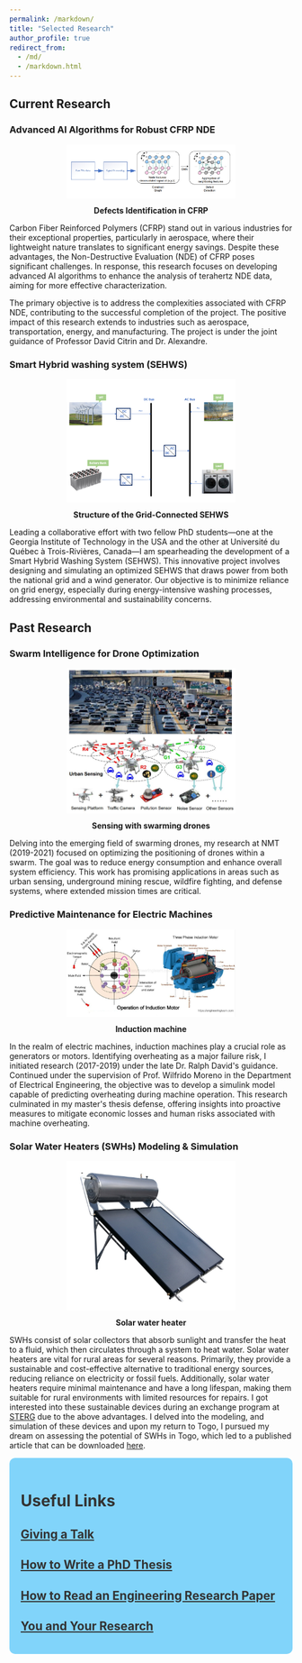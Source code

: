 ```yaml
---
permalink: /markdown/
title: "Selected Research"
author_profile: true
redirect_from: 
  - /md/
  - /markdown.html
---
```



## Current Research

### Advanced AI Algorithms for Robust CFRP NDE

<div style="text-align: center;">
  <img src='/images/R1.png' alt='Defects Identification in CFRP' width='300' />
  <p style="margin-top: 10px; font-weight: bold;">Defects Identification in CFRP</p>
</div>

Carbon Fiber Reinforced Polymers (CFRP) stand out in various industries for their exceptional properties, particularly in aerospace, where their lightweight nature translates to significant energy savings. Despite these advantages, the Non-Destructive Evaluation (NDE) of CFRP poses significant challenges. In response, this research focuses on developing advanced AI algorithms to enhance the analysis of terahertz NDE data, aiming for more effective characterization.

The primary objective is to address the complexities associated with CFRP NDE, contributing to the successful completion of the project. The positive impact of this research extends to industries such as aerospace, transportation, energy, and manufacturing. The project is under the joint guidance of Professor David Citrin and Dr. Alexandre.




### Smart Hybrid washing system (SEHWS)

<div style="text-align: center;">
  <img src='/images/System.png' alt='Defects Identification in CFRP' width='300' />
  <p style="margin-top: 10px; font-weight: bold;">Structure of the Grid-Connected SEHWS</p>
</div>

Leading a collaborative effort with two fellow PhD students—one at the Georgia Institute of Technology in the USA and the other at Université du Québec à Trois-Rivières, Canada—I am spearheading the development of a Smart Hybrid Washing System (SEHWS). This innovative project involves designing and simulating an optimized SEHWS that draws power from both the national grid and a wind generator. Our objective is to minimize reliance on grid energy, especially during energy-intensive washing processes, addressing environmental and sustainability concerns.

## Past Research

### Swarm Intelligence for Drone Optimization

<div style="text-align: center;">
  <img src='/images/sensingfig.JPG' alt='Defects Identification in CFRP' width='300' />
  <p style="margin-top: 10px; font-weight: bold;">Sensing with swarming drones</p>
</div>

Delving into the emerging field of swarming drones, my research at NMT (2019-2021) focused on optimizing the positioning of drones within a swarm. The goal was to reduce energy consumption and enhance overall system efficiency. This work has promising applications in areas such as urban sensing, underground mining rescue, wildfire fighting, and defense systems, where extended mission times are critical.

### Predictive Maintenance for Electric Machines

<div style="text-align: center;">
  <img src='/images/IDM.png' alt='Induction machine' width='300' />
  <p style="margin-top: 10px; font-weight: bold;">Induction machine</p>
</div>

In the realm of electric machines, induction machines play a crucial role as generators or motors. Identifying overheating as a major failure risk, I initiated research (2017-2019) under the late Dr. Ralph David's guidance. Continued under the supervision of Prof. Wilfrido Moreno in the Department of Electrical Engineering, the objective was to develop a simulink model capable of predicting overheating during machine operation. This research culminated in my master's thesis defense, offering insights into proactive measures to mitigate economic losses and human risks associated with machine overheating.


### Solar Water Heaters (SWHs) Modeling & Simulation

<div style="text-align: center;">
  <img src='/images/SWH.png' alt='Solar water heater' width='300' />
  <p style="margin-top: 10px; font-weight: bold;">Solar water heater</p>
</div>

SWHs consist of solar collectors that absorb sunlight and transfer the heat to a fluid, which then circulates through a system to heat water. Solar water heaters are vital for rural areas for several reasons. Primarily, they provide a sustainable and cost-effective alternative to traditional energy sources, reducing reliance on electricity or fossil fuels. Additionally, solar water heaters require minimal maintenance and have a long lifespan, making them suitable for rural environments with limited resources for repairs. I got interested into these sustainable devices during an exchange program at [STERG](https://sterg.sun.ac.za/) due to the above advantages. I delved into the modeling, and simulation of these devices and upon my return to Togo, I pursued my dream on assessing the potential of SWHs in Togo, which led to a published article that can be downloaded [here](https://www.semanticscholar.org/reader/e57b7cd246cd351644cf4572eb6f0b9643abe59c).






<div style="background-color: #81D4FA; padding: 20px; border-radius: 10px;">

  <h1 style="color: #333;">Useful Links</h1>

  <h2><a href="https://www.comm.utoronto.ca/~frank/guide/guide0.html" style="color: #333;">Giving a Talk</a></h2>

  <h2><a href="https://www.phys.unsw.edu.au/~jw/thesis.html" style="color: #333;">How to Write a PhD Thesis</a></h2>

  <h2><a href="https://cseweb.ucsd.edu//~wgg/CSE210/howtoread.html" style="color: #333;">How to Read an Engineering Research Paper</a></h2>

  <h2><a href="https://www.cs.virginia.edu/~robins/YouAndYourResearch.html" style="color: #333;">You and Your Research</a></h2>

</div>

